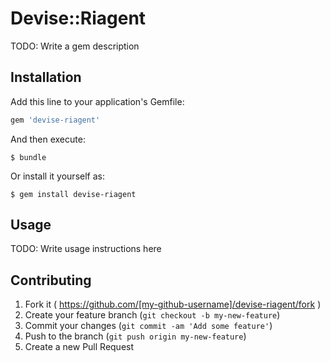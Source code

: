 # Devise::Riagent

TODO: Write a gem description

## Installation

Add this line to your application's Gemfile:

```ruby
gem 'devise-riagent'
```

And then execute:

    $ bundle

Or install it yourself as:

    $ gem install devise-riagent

## Usage

TODO: Write usage instructions here

## Contributing

1. Fork it ( https://github.com/[my-github-username]/devise-riagent/fork )
2. Create your feature branch (`git checkout -b my-new-feature`)
3. Commit your changes (`git commit -am 'Add some feature'`)
4. Push to the branch (`git push origin my-new-feature`)
5. Create a new Pull Request
